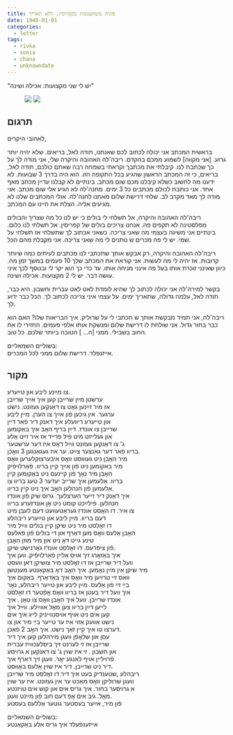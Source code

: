 ```yaml
---
title: סוניה משתעממת בקפריסין, ללא תאריך
date: 1948-01-01
categories:
  - letter
tags:
  - rivka
  - sonia
  - chana
  - unknowndate
---
```


"יש לי שני מקצועות: אכילה ושינה"

<figure class="half">
    <a  href="/pupko-papers/assets/images/1948-01-01-sonia-1.jpg">
    <img src="/pupko-papers/assets/images/1948-01-01-sonia-1.jpg"></a>
    <a  href="/pupko-papers/assets/images/1948-01-01-sonia-2.jpg">
    <img src="/pupko-papers/assets/images/1948-01-01-sonia-2.jpg"></a>
</figure>

## תרגום
לאהובי היקרים,

בראשית המכתב אני יכולה לכתוב לכם שאנחנו, תודה לאל, בריאים. שלא יהיה יותר גרוע.
[אני מקווה]
לשמוע ממכם בהקדם. ריבה'לה האהובה והיקרה שלי, אני מודה לך על כך שכתבת לנו.
קיבלתי את מכתבך וקראתי בשמחה רבה שאתם כולכם, תודה לאל, בריאים, כי זה המכתב הראשון
שהגיע בכל התקופה הזו. הוא היה בדרך 3 שבועות. לא ידענו מה לחשוב כשלא קיבלנו מכם שום
מכתב. בינתיים לא קבלנו עדיין מכתב מאף אחד. אני כותבת לכולם מכתבים כל 3 ימים. מחנה'לה
לא הגיע אלי שום מכתב. אני מודה לך מאד מקרב לב. שלחי דרישת שלום מאתנו לחנה'לה. אולי
המכתבים שלנו לא מגיעים אליה. הצלת את חיינו עם המכתב.

ריבה'לה האהובה והיקרה, אל תשלחי לי בולים כי יש לנו כל מה שצריך והבולים מפלסטינה לא
תקפים פה. אנחנו צריכים בולים של קפריסין. אל תשלחי לנו כלום. בינתיים אני משיגה בעצמי מה
שאני צריכה. כשאני אכתוב לך שתשלחי אז תשלחי על שמי. יש לי פה מכרים ש נותנים לי מה שאני
צריכה. אני מקבלת מהם הכל.

ריבה'לה האהובה והיקרה, רק אבקש אותך שתכתבי לנו מכתבים לעיתים כמה שיותר קרובות.
אז יהיה לי מה לעשות. אני קוראת את המכתב שלך 10 פעמים במשך זמן מה. כיוון שאינני זוכרת
אותו בעל פה אינני מניחה אותו. עד כדי כך הוא יקר לי ובנוסף לכך איני עושה דבר. יש לי 2
מקצועות. אכילה ושינה.

בקשר למירה'לה אני יכולה לכתוב לך שהיא לומדת לאט לאט עברית וחשבון. היא כבר, תודה לאל,
עלמה גדולה, שתאריך ימים.
על עצמי איני צריכה לכתוב לך. הכל כבר ידוע לך.

ריבה'לה, אני תמיד מבקשת אותך ש תכתבי לי על שרוליק. איך הבריאות שלו? האם הוא כבר בחור
גדול. אני שולחת לו דרישת שלום ומנשקת אותו אלפי פעמים. החזירי לו את החוב בשבילי.
ממני [ה... ] הטובה ביותר שלכם. כל טוב.

בשוליים השמאליים:  
אייזנפלד. דרישת שלום ממני לכל המכרים.


## מקור

צו מײַנע ליבע און טײַערע.  
ערשטן מײַן שרײַבן קען איך אײַך שרײַבן  
אז מיר זײַנען גאׇט צו דאַנקען געזונט.  נישט   
ערגער.  אין גיכען פֿון אײַך צו הערן. מיין ליבע  
און טייערע ריוועלע  איך דאנק דיר פֿאר דיין  
שרייבן צו אונדז.  דײַן בריף האׇב איך באַקומען  
און געלייזט מיט פֿיל פרייד אז איר זײַט אַלע  
ג' צו דאַנקען געזונט ווײַל דאׇס איז דער ערשטער  
בריוו פֿאר דער גאנצער צײַט.  ער איז געגאַנגען 3 וואׇכן.  
מיר האׇבן ניט געוווּסט וואׇס איבערצוקלערען וואׇס  
מיר באקומען ניט פֿון אײַך קיין בריוו. פֿאַרלויפֿיק  
האׇבן מיר נאׇך פֿון קיינעם ניט באַקומען קיין  
בריוו. אַלעמען איך שרייב יעדער 3 טעג בריוו צו  
אַלעמען  פֿון חנהלען האׇב איך ניט קיין בריוו.  
איך דאַנק דיר זייער הערצלעך.  גרוס שיק פֿון אונדז  
חנהלען. פֿילײַכט קומט ניט אׇן אונדזערע  בריוו  
צו איר.  דו האׇסט אונדז געראַטעוועט דעם לעבן מיט  
דעם בריוו.  מײַן ליבע און טײַערע ריבהלע  
דו זאׇלסט מיר ניט שיקן קיין בולים ווײַל מיר  
האׇבן אַלעס וואׇס מען דאַרף און די בולים פֿון פּאלעס  
טינע גייט דאׇ ניט און מיר מוזן האׇבן  
פֿון ציפּרעס. דו זאׇלסט אונדז גאׇרנישט שיקן.  
איך באַזאׇרג זיך אויס אַליין פֿאַרלויפֿיק.  ווען איך  
וועל דיר שרײַבן אז דו זאׇלסט מיר צושיקן דאן וועסט  
מיר שיקן אין מײַן נאׇמען. איך האׇב דאׇ באַקאַנטע מענטשן  
וואׄס זיי טרויען מיר וואׇס איך באַדאַרף. באַקום איך  
בײַ זיי פֿון אַלעס.  מײַן ליבע און טײַער ריבהלע, נאׇר  
איך וועל דיר בעטן אז בריוו וואׇס אׇפֿטער דו זאׇלסט  
אונדז שרײַבן. וועל איך האׇבן וואׇס צו טאׇן .  איך   
לייען דײַן בריוו צען מאׇל אווײַלע.  ווײַל איך   
קען אים ניט אויף אויסנווייניק לייג איך אים   
נישט אַוועק אַזוי איז ער טייער בײַ מיר און צו   
דערצו טו איך קיין זאַך נישט.  איך האׇב  2 פֿאַכן.  
עסן און שלאׇפֿן  וועגן מירהלען קען איך דיר  
שרײַבן אז זי לערנט זיך ביסלעכווײַז עברית  
און חשבון .  זי איז שוין ג' צו דאנקען א גרויסע  
פֿרויליין אויף לאנגע יאׇר.  וועגן זיך דארף איך   
דיר ניט שרײַבן.   דיר איז שוין אַלעס באַווּסט.  
ריבהלע ,שטענדיק בעט איך דיר דו זאׇלסט מיר שרײַבן  
וועגן שרוליקן וואׇס מאַכט ער אין געזונט.  איז ער שוין  
א גרויסער בחור.  איך גריס אים און קוש אים טויזנטע  
מאׇל.  גיב אים אׇפּ דעם חוב פֿון מײַנט וועגן.   
פֿון מיר, אײַער בעסטער גוטער    אַללעס בעסטע  
  
בשוליים השמאליים:  
אייזענפֿעלד איך גריס אלע באַקאַנטע
